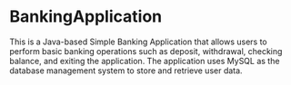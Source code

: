 # BankingApplication
This is a Java-based Simple Banking Application that allows users to perform basic banking operations such as deposit, withdrawal, checking balance, and exiting the application. The application uses MySQL as the database management system to store and retrieve user data.
